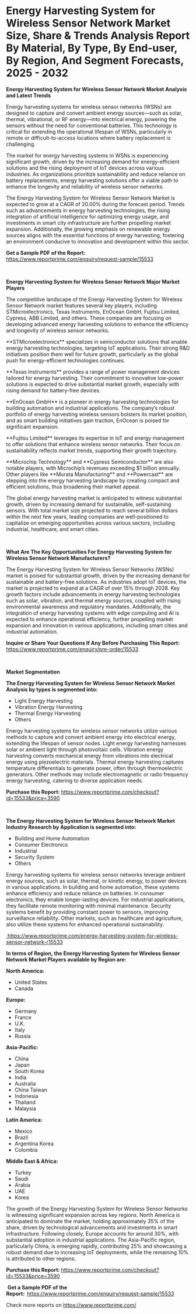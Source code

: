 <p><h1>Energy Harvesting System for Wireless Sensor Network Market Size, Share & Trends Analysis Report By Material, By Type, By End-user, By Region, And Segment Forecasts, 2025 - 2032</h1></p><p><strong>Energy Harvesting System for Wireless Sensor Network Market Analysis and Latest Trends</strong></p>
<p><p>Energy harvesting systems for wireless sensor networks (WSNs) are designed to capture and convert ambient energy sources—such as solar, thermal, vibrational, or RF energy—into electrical energy, powering the sensors without the need for conventional batteries. This technology is critical for extending the operational lifespan of WSNs, particularly in remote or difficult-to-access locations where battery replacement is challenging.</p><p>The market for energy harvesting systems in WSNs is experiencing significant growth, driven by the increasing demand for energy-efficient solutions and the rising deployment of IoT devices across various industries. As organizations prioritize sustainability and reduce reliance on battery replacements, energy harvesting solutions offer a viable path to enhance the longevity and reliability of wireless sensor networks. </p><p>The Energy Harvesting System for Wireless Sensor Network Market is expected to grow at a CAGR of 20.00% during the forecast period. Trends such as advancements in energy harvesting technologies, the rising integration of artificial intelligence for optimizing energy usage, and investments in smart city infrastructure are further propelling market expansion. Additionally, the growing emphasis on renewable energy sources aligns with the essential functions of energy harvesting, fostering an environment conducive to innovation and development within this sector.</p></p>
<p><strong>Get a Sample PDF of the Report:&nbsp;</strong> <a href="https://www.reportprime.com/enquiry/request-sample/15533?utm_campaign=3100&utm_medium=2&utm_source=Github&utm_content=ia&utm_term=20032025&utm_id=energy-harvesting-system-for-wireless-sensor-network">https://www.reportprime.com/enquiry/request-sample/15533</a></p>
<p>&nbsp;</p>
<p><strong>Energy Harvesting System for Wireless Sensor Network Major Market Players</strong></p>
<p><p>The competitive landscape of the Energy Harvesting System for Wireless Sensor Network market features several key players, including STMicroelectronics, Texas Instruments, EnOcean GmbH, Fujitsu Limited, Cypress, ABB Limited, and others. These companies are focusing on developing advanced energy harvesting solutions to enhance the efficiency and longevity of wireless sensor networks.</p><p>**STMicroelectronics** specializes in semiconductor solutions that enable energy harvesting technologies, targeting IoT applications. Their strong R&D initiatives position them well for future growth, particularly as the global push for energy-efficient technologies continues. </p><p>**Texas Instruments** provides a range of power management devices tailored for energy harvesting. Their commitment to innovative low-power solutions is expected to drive substantial market growth, especially with rising demand for battery-free devices.</p><p>**EnOcean GmbH** is a pioneer in energy harvesting technologies for building automation and industrial applications. The company’s robust portfolio of energy harvesting wireless sensors bolsters its market position, and as smart building initiatives gain traction, EnOcean is poised for significant expansion.</p><p>**Fujitsu Limited** leverages its expertise in IoT and energy management to offer solutions that enhance wireless sensor networks. Their focus on sustainability reflects market trends, supporting their growth trajectory.</p><p>**Microchip Technology** and **Cypress Semiconductor** are also notable players, with Microchip’s revenues exceeding $1 billion annually. Other players like **Murata Manufacturing** and **Powercast** are stepping into the energy harvesting landscape by creating compact and efficient solutions, thus broadening their market appeal.</p><p>The global energy harvesting market is anticipated to witness substantial growth, driven by increasing demand for sustainable, self-sustaining sensors. With total market size projected to reach several billion dollars within the next few years, leading companies are well-positioned to capitalize on emerging opportunities across various sectors, including industrial, healthcare, and smart cities.</p></p>
<p>&nbsp;</p>
<p><strong>What Are The Key Opportunities For Energy Harvesting System for Wireless Sensor Network Manufacturers?</strong></p>
<p><p>The Energy Harvesting System for Wireless Sensor Networks (WSNs) market is poised for substantial growth, driven by the increasing demand for sustainable and battery-free solutions. As industries adopt IoT devices, the market is projected to expand at a CAGR of over 15% through 2028. Key growth factors include advancements in energy harvesting technologies such as solar, vibration, and thermal energy sources, coupled with rising environmental awareness and regulatory mandates. Additionally, the integration of energy harvesting systems with edge computing and AI is expected to enhance operational efficiency, further propelling market expansion and innovation in various applications, including smart cities and industrial automation.</p></p>
<p><strong>Inquire or Share Your Questions If Any Before Purchasing This Report:</strong> <a href="https://www.reportprime.com/enquiry/pre-order/15533?utm_campaign=3100&utm_medium=2&utm_source=Github&utm_content=ia&utm_term=20032025&utm_id=energy-harvesting-system-for-wireless-sensor-network">https://www.reportprime.com/enquiry/pre-order/15533</a></p>
<p>&nbsp;</p>
<p><strong>Market Segmentation</strong></p>
<p><strong>The Energy Harvesting System for Wireless Sensor Network Market Analysis by types is segmented into:</strong></p>
<p><ul><li>Light Energy Harvesting</li><li>Vibration Energy Harvesting</li><li>Thermal Energy Harvesting</li><li>Others</li></ul></p>
<p><p>Energy harvesting systems for wireless sensor networks utilize various methods to capture and convert ambient energy into electrical energy, extending the lifespan of sensor nodes. Light energy harvesting harnesses solar or ambient light through photovoltaic cells. Vibration energy harvesting converts mechanical energy from vibrations into electrical energy using piezoelectric materials. Thermal energy harvesting captures temperature differentials to generate power, often through thermoelectric generators. Other methods may include electromagnetic or radio frequency energy harvesting, catering to diverse application needs.</p></p>
<p><strong>Purchase this Report:&nbsp;</strong><a href="https://www.reportprime.com/checkout?id=15533&price=3590&utm_campaign=3100&utm_medium=2&utm_source=Github&utm_content=ia&utm_term=20032025&utm_id=energy-harvesting-system-for-wireless-sensor-network">https://www.reportprime.com/checkout?id=15533&price=3590</a></p>
<p>&nbsp;</p>
<p><strong>The Energy Harvesting System for Wireless Sensor Network Market Industry Research by Application is segmented into:</strong></p>
<p><ul><li>Building and Home Automation</li><li>Consumer Electronics</li><li>Industrial</li><li>Security System</li><li>Others</li></ul></p>
<p><p>Energy harvesting systems for wireless sensor networks leverage ambient energy sources, such as solar, thermal, or kinetic energy, to power devices in various applications. In building and home automation, these systems enhance efficiency and reduce reliance on batteries. In consumer electronics, they enable longer-lasting devices. For industrial applications, they facilitate remote monitoring with minimal maintenance. Security systems benefit by providing constant power to sensors, improving surveillance reliability. Other markets, such as healthcare and agriculture, also utilize these systems for enhanced operational sustainability.</p></p>
<p><a href="https://www.reportprime.com/energy-harvesting-system-for-wireless-sensor-network-r15533?utm_campaign=3100&utm_medium=2&utm_source=Github&utm_content=ia&utm_term=20032025&utm_id=energy-harvesting-system-for-wireless-sensor-network">&nbsp;https://www.reportprime.com/energy-harvesting-system-for-wireless-sensor-network-r15533</a></p>
<p><strong>In terms of Region, the Energy Harvesting System for Wireless Sensor Network Market Players available by Region are:</strong></p>
<p>
    <p> <strong> North America: </strong>
        <ul>
            <li>United States</li>
            <li>Canada</li>
        </ul>
        </p> 
    <p> <strong> Europe: </strong>
        <ul>
            <li>Germany</li>
            <li>France</li>
            <li>U.K.</li>
            <li>Italy</li>
            <li>Russia</li>
        </ul>
        </p> 
    <p> <strong> Asia-Pacific: </strong>
        <ul>
            <li>China</li>
            <li>Japan</li>
            <li>South Korea</li>
            <li>India</li>
            <li>Australia</li>
            <li>China Taiwan</li>
            <li>Indonesia</li>
            <li>Thailand</li>
            <li>Malaysia</li>
        </ul>
        </p> 
    <p> <strong> Latin America: </strong>
        <ul>
            <li>Mexico</li>
            <li>Brazil</li>
            <li>Argentina Korea</li>
            <li>Colombia</li>
        </ul>
        </p> 
    <p> <strong> Middle East & Africa: </strong>
        <ul>
            <li>Turkey</li>
            <li>Saudi</li>
            <li>Arabia</li>
            <li>UAE</li>
            <li>Korea</li>
        </ul>
    </p>
    </p>
<p><p>The growth of the Energy Harvesting System for Wireless Sensor Networks is witnessing significant expansion across key regions. North America is anticipated to dominate the market, holding approximately 35% of the share, driven by technological advancements and investments in smart infrastructure. Following closely, Europe accounts for around 30%, with substantial adoption in industrial applications. The Asia-Pacific region, particularly China, is emerging rapidly, contributing 25% and showcasing a robust demand due to increasing IoT deployments, while the remaining 10% is attributed to other regions.</p></p>
<p><strong>Purchase this Report: </strong><a href="https://www.reportprime.com/checkout?id=15533&price=3590&utm_campaign=3100&utm_medium=2&utm_source=Github&utm_content=ia&utm_term=20032025&utm_id=energy-harvesting-system-for-wireless-sensor-network">https://www.reportprime.com/checkout?id=15533&price=3590</a></p>
<p>&nbsp;<strong>Get a Sample PDF of the Report:&nbsp;&nbsp;</strong><a href="https://www.reportprime.com/enquiry/request-sample/15533?utm_campaign=3100&utm_medium=2&utm_source=Github&utm_content=ia&utm_term=20032025&utm_id=energy-harvesting-system-for-wireless-sensor-network">https://www.reportprime.com/enquiry/request-sample/15533</a></p>
<p><strong></strong></p>
<p>Check more reports on <a href="https://www.reportprime.com/?utm_campaign=3100&utm_medium=2&utm_source=Github&utm_content=ia&utm_term=20032025&utm_id=energy-harvesting-system-for-wireless-sensor-network">https://www.reportprime.com/</a></p>
